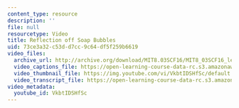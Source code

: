 ```yaml
---
content_type: resource
description: ''
file: null
resourcetype: Video
title: Reflection off Soap Bubbles
uid: 73ce3a32-c53d-d7cc-9c64-df5f259b6619
video_files:
  archive_url: http://archive.org/download/MIT8.03SCF16/MIT8_03SCF16_lec20_300k.mp4
  video_captions_file: https://open-learning-course-data-rc.s3.amazonaws.com/8-03sc-physics-iii-vibrations-and-waves-fall-2016/2f393591f0f150378f72f7a15de52db2_VkbtIDSHfSc.vtt
  video_thumbnail_file: https://img.youtube.com/vi/VkbtIDSHfSc/default.jpg
  video_transcript_file: https://open-learning-course-data-rc.s3.amazonaws.com/8-03sc-physics-iii-vibrations-and-waves-fall-2016/08059f51407ae46e3851160a94916199_VkbtIDSHfSc.pdf
video_metadata:
  youtube_id: VkbtIDSHfSc
---
```


